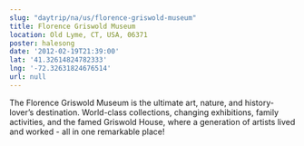```yaml
---
slug: "daytrip/na/us/florence-griswold-museum"
title: Florence Griswold Museum
location: Old Lyme, CT, USA, 06371
poster: halesong
date: '2012-02-19T21:39:00'
lat: '41.32614824782333'
lng: '-72.32631824676514'
url: null
---
```


The Florence Griswold Museum is the ultimate art, nature, and history-lover’s destination. World-class collections, changing exhibitions, family activities, and the famed Griswold House, where a generation of artists lived and worked - all in one remarkable place!
